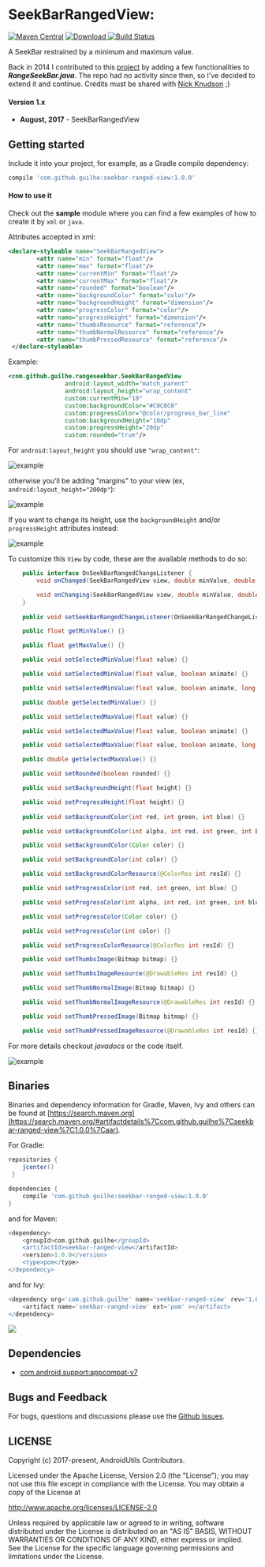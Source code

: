 # SeekBarRangedView:
[![Maven Central](https://maven-badges.herokuapp.com/maven-central/com.github.guilhe/seekbar-ranged-view/badge.svg)](https://maven-badges.herokuapp.com/maven-central/com.github.guilhe/seekbar-ranged-view)  [ ![Download](https://api.bintray.com/packages/gdelgado/android/seekbar-ranged-view/images/download.svg) ](https://bintray.com/gdelgado/android/seekbar-ranged-view/_latestVersion) [![Build Status](https://travis-ci.org/GuilhE/android-seekbar-ranged-view.svg?branch=master)](https://travis-ci.org/GuilhE/android-seekbar-ranged-view)

A SeekBar restrained by a minimum and maximum value.

Back in 2014 I contributed to this [project](https://github.com/GuilhE/android-nickaknudson/commits/master) by adding a few functionalities to ___RangeSeekBar.java___. The repo had no activity since then, so I've decided to extend it and continue.
Credits must be shared with [Nick Knudson](https://github.com/nickaknudson) ;)

#### Version 1.x

  - **August, 2017** - SeekBarRangedView


## Getting started

Include it into your project, for example, as a Gradle compile dependency:

```groovy
compile 'com.github.guilhe:seekbar-ranged-view:1.0.0'
```

#### How to use it

Check out the __sample__ module where you can find a few examples of how to create it by `xml` or `java`.

Attributes accepted in xml:
```xml
<declare-styleable name="SeekBarRangedView">
        <attr name="min" format="float"/>
        <attr name="max" format="float"/>
        <attr name="currentMin" format="float"/>
        <attr name="currentMax" format="float"/>
        <attr name="rounded" format="boolean"/>
        <attr name="backgroundColor" format="color"/>
        <attr name="backgroundHeight" format="dimension"/>
        <attr name="progressColor" format="color"/>
        <attr name="progressHeight" format="dimension"/>
        <attr name="thumbsResource" format="reference"/>
        <attr name="thumbNormalResource" format="reference"/>
        <attr name="thumbPressedResource" format="reference"/>
 </declare-styleable>
```
Example:
```xml
<com.github.guilhe.rangeseekbar.SeekBarRangedView
                android:layout_width="match_parent"
                android:layout_height="wrap_content"
                custom:currentMin="10"
                custom:backgroundColor="#C0C0C0"
                custom:progressColor="@color/progress_bar_line"
                custom:backgroundHeight="10dp"
                custom:progressHeight="20dp"
                custom:rounded="true"/>
 ```

For `android:layout_height` you should use `"wrap_content"`:

![example](sample1.png)

otherwise you'll be adding "margins" to your view (ex, `android:layout_height="200dp"`):

![example](sample2.png)

If you want to change its height, use the `backgroundHeight` and/or `progressHeight` attributes instead:

![example](sample3.png)


To customize this `View` by code, these are the available methods to do so:
```java
    public interface OnSeekBarRangedChangeListener {
        void onChanged(SeekBarRangedView view, double minValue, double maxValue);

        void onChanging(SeekBarRangedView view, double minValue, double maxValue);
    }
    
    public void setSeekBarRangedChangeListener(OnSeekBarRangedChangeListener listener) {}

    public float getMinValue() {}

    public float getMaxValue() {}

    public void setSelectedMinValue(float value) {}

    public void setSelectedMinValue(float value, boolean animate) {}

    public void setSelectedMinValue(float value, boolean animate, long duration) {}

    public double getSelectedMinValue() {}

    public void setSelectedMaxValue(float value) {}

    public void setSelectedMaxValue(float value, boolean animate) {}

    public void setSelectedMaxValue(float value, boolean animate, long duration) {}

    public double getSelectedMaxValue() {}

    public void setRounded(boolean rounded) {}

    public void setBackgroundHeight(float height) {}

    public void setProgressHeight(float height) {}
        
    public void setBackgroundColor(int red, int green, int blue) {}

    public void setBackgroundColor(int alpha, int red, int green, int blue) {}

    public void setBackgroundColor(Color color) {}

    public void setBackgroundColor(int color) {}

    public void setBackgroundColorResource(@ColorRes int resId) {}

    public void setProgressColor(int red, int green, int blue) {}

    public void setProgressColor(int alpha, int red, int green, int blue) {}

    public void setProgressColor(Color color) {}

    public void setProgressColor(int color) {}

    public void setProgressColorResource(@ColorRes int resId) {}

    public void setThumbsImage(Bitmap bitmap) {}

    public void setThumbsImageResource(@DrawableRes int resId) {}

    public void setThumbNormalImage(Bitmap bitmap) {}

    public void setThumbNormalImageResource(@DrawableRes int resId) {}

    public void setThumbPressedImage(Bitmap bitmap) {}

    public void setThumbPressedImageResource(@DrawableRes int resId) {}
```

For more details checkout _javadocs_ or the code itself.

![example](sample.gif)
 

## Binaries

Binaries and dependency information for Gradle, Maven, Ivy and others can be found at [https://search.maven.org](https://search.maven.org/#artifactdetails%7Ccom.github.guilhe%7Cseekbar-ranged-view%7C1.0.0%7Caar).

For Gradle:

```groovy
repositories {
    jcenter()
 }

dependencies {
    compile 'com.github.guilhe:seekbar-ranged-view:1.0.0'
}
```

and for Maven:
```groovy
<dependency>
    <groupId>com.github.guilhe</groupId>
    <artifactId>seekbar-ranged-view</artifactId>
    <version>1.0.0</version>
    <type>pom</type>
</dependency>
```

and for Ivy:
```groovy
<dependency org='com.github.guilhe' name='seekbar-ranged-view' rev='1.0.0'>
    <artifact name='seekbar-ranged-view' ext='pom' ></artifact>
</dependency>
```

<a href='https://bintray.com/gdelgado/android/seekbar-ranged-view?source=watch' alt='Get automatic notifications about new "seekbar-ranged-view" versions'><img src='https://www.bintray.com/docs/images/bintray_badge_bw.png'></a>

## Dependencies

- [com.android.support:appcompat-v7](https://developer.android.com/topic/libraries/support-library/features.html#v7-appcompat)

## Bugs and Feedback

For bugs, questions and discussions please use the [Github Issues](https://github.com/GuilhE/android-seekbar-ranged-view/issues).

 
## LICENSE

Copyright (c) 2017-present, AndroidUtils Contributors.

Licensed under the Apache License, Version 2.0 (the "License");
you may not use this file except in compliance with the License.
You may obtain a copy of the License at

<http://www.apache.org/licenses/LICENSE-2.0>

Unless required by applicable law or agreed to in writing, software
distributed under the License is distributed on an "AS IS" BASIS,
WITHOUT WARRANTIES OR CONDITIONS OF ANY KIND, either express or implied.
See the License for the specific language governing permissions and
limitations under the License.
